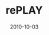 ---
layout: message
category: message
series: "PLAY"
title: "rePLAY"
date: 2010-10-03
audio-description: "Chuck Mingo talks about discovering joy through play."
audio: "http://s3.amazonaws.com/crossroadsaudiomessages/replay.mp3"
audio-title: "rePLAY"
audio-duration: "35&#58;56"
program-description: "rePLAY (Program)"
program: "http://www.crossroads.net/players/media/hq/10_02-03_10Program.pdf"
program-title: "rePLAY (Program)"
video-description: "Chuck Mingo talks about discovering joy through play."
video-title: "rePLAY"
video: "https://s3.amazonaws.com/crossroadsvideomessages/replay.mp4"
video-poster: "https://www.crossroads.net/uploadedfiles/replay_still.jpg"
---